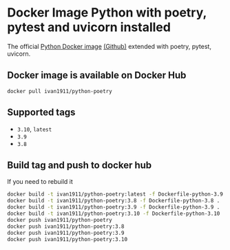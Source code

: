 
# Docker Image Python with poetry, pytest and uvicorn installed

The official [Python Docker image](https://hub.docker.com/_/python) [(Github)](https://github.com/docker-library/postgres) extended with poetry, pytest, uvicorn.

## Docker image is available on Docker Hub

`docker pull ivan1911/python-poetry`

## Supported tags

- `3.10`, `latest`
- `3.9`
- `3.8`

## Build tag and push to docker hub

If you need to rebuild it

```bash
docker build -t ivan1911/python-poetry:latest -f Dockerfile-python-3.9 .
docker build -t ivan1911/python-poetry:3.8 -f Dockerfile-python-3.8 .
docker build -t ivan1911/python-poetry:3.9 -f Dockerfile-python-3.9 .
docker build -t ivan1911/python-poetry:3.10 -f Dockerfile-python-3.10 .
docker push ivan1911/python-poetry
docker push ivan1911/python-poetry:3.8
docker push ivan1911/python-poetry:3.9
docker push ivan1911/python-poetry:3.10
```
